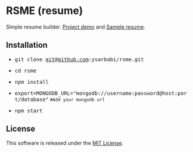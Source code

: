 # RSME (resume)
Simple resume builder. [Project demo](https://rsme.herokuapp.com/) and [Sample resume](https://rsme.herokuapp.com/ysarbabi).


## Installation
- <kbd>git clone git@github.com:ysarbabi/rsme.git</kbd>
- <kbd>cd rsme</kbd>
- <kbd>npm install</kbd>

- <kbd>export=MONGODB_URL="mongodb://username:password@host:port/database"</kbd> `#Add your mongodb url`
- <kbd>npm start</kdb>

## License
This software is released under the [MIT License](https://github.com/ysarbabi/rsme/blob/master/LICENSE).
